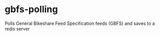 # gbfs-polling
Polls General Bikeshare Feed Specification feeds (GBFS) and saves to a redis server 
